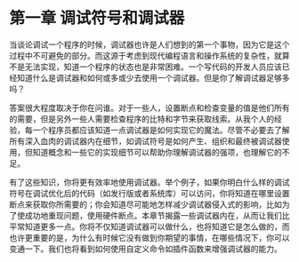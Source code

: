 # 第一章 调试符号和调试器

当谈论调试一个程序的时候，调试器也许是人们想到的第一个事物，因为它是这个过程中不可避免的部分。而这源于考虑到现代编程语言和操作系统的复杂性，就算不是无法实现，知道一个程序的状态也是非常困难。一个写代码的开发人员应该已经知道什么是调试器和如何或多或少去使用一个调试器。但是你了解调试器足够多吗？

答案很大程度取决于你在问谁。对于一些人，设置断点和检查变量的值是他们所有的需要，但是另外一些人需要检查程序的比特和字节来获取线索。从我个人的经验，每一个程序员都应该知道一点调试器是如何实现它的魔法。尽管不必要去了解所有深入血肉的调试器内在细节，如调试符号是如何产生、组织和最终被调试器使用，但知道概念和一些它的实现细节可以帮助你理解调试器的强项，也理解它的不足。

有了这些知识，你将更有效率地使用调试器。举个例子，如果你明白什么样的调试符号在调试优化后的代码（如发行版或者系统库）可以访问，你将知道在哪里设置断点来获取你所需要的；你会知道尽可能地怎样减少调试器侵入式的影响，比如为了使成功地重现问题，使用硬件断点。本章节揭露一些调试器内在，从而让我们比平常知道更多一点。你将不仅知道调试器可以做什么，也将知道它是怎么做的，而也许更重要的是，为什么有时候它没有做到你期望的事情，在哪些情况下，你可以变通一下。我们也将看到如何使用自定义命令如插件函数来增强调试器的能力。


